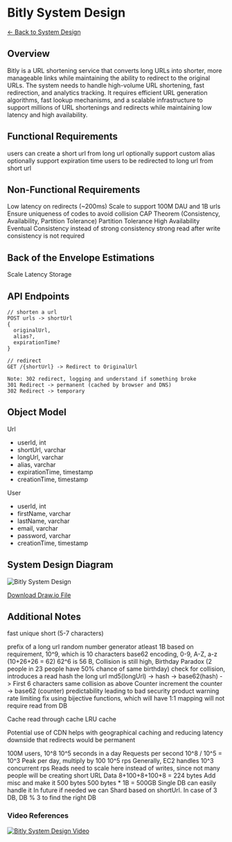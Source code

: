 # Bitly System Design

[← Back to System Design](../system-design.md)

## Overview

Bitly is a URL shortening service that converts long URLs into shorter, more manageable links while maintaining the ability to redirect to the original URLs. The system needs to handle high-volume URL shortening, fast redirection, and analytics tracking. It requires efficient URL generation algorithms, fast lookup mechanisms, and a scalable infrastructure to support millions of URL shortenings and redirects while maintaining low latency and high availability.

## Functional Requirements

users can create a short url from long url
optionally support custom alias
optionally support expiration time
users to be redirected to long url from short url

## Non-Functional Requirements

Low latency on redirects (~200ms)
Scale to support 100M DAU and 1B urls
Ensure uniqueness of codes to avoid collision
CAP Theorem (Consistency, Availability, Partition Tolerance)
Partition Tolerance
High Availability 
Eventual Consistency instead of strong consistency
strong read after write consistency is not required

## Back of the Envelope Estimations

Scale
Latency
Storage

## API Endpoints

``` c-sharp
// shorten a url
POST urls -> shortUrl
{
  originalUrl,
  alias?,
  expirationTime?
}

// redirect
GET /{shortUrl} -> Redirect to OriginalUrl

Note: 302 redirect, logging and understand if something broke
301 Redirect -> permanent (cached by browser and DNS)
302 Redirect -> temporary
```

## Object Model

Url

* userId, int
* shortUrl, varchar
* longUrl, varchar
* alias, varchar
* expirationTime, timestamp
* creationTime, timestamp

User

* userId, int
* firstName, varchar
* lastName, varchar
* email, varchar
* password, varchar
* creationTime, timestamp

## System Design Diagram

![Bitly System Design](url-shortener.svg)

[Download Draw.io File](url-shortener.drawio)

## Additional Notes

fast
unique
short (5-7 characters)

prefix of a long url
random number generator
atleast 1B based on requirement, 10^9, which is 10 characters
base62 encoding, 0-9, A-Z, a-z (10+26+26 = 62)
62^6 is 56 B, Collision is still high, Birthday Paradox (2 people in 23 people have 50% chance of same birthday)
check for collision, introduces a read
hash the long url
md5(longUrl) -> hash -> base62(hash) -> First 6 characters
same collision as above
Counter
increment the counter -> base62 (counter)
predictability leading to bad security
product warning 
rate limiting
fix using bijective functions, which will have 1:1 mapping
will not require read from DB

Cache
read through cache
LRU cache

Potential use of CDN
helps with geographical caching and reducing latency
downside that redirects would be permanent

100M users, 10^8
10^5 seconds in a day
Requests per second 
10^8 / 10^5 = 10^3
Peak per day, multiply by 100
10^5 rps
Generally, EC2 handles 10^3 concurrent rps
Reads need to scale here instead of writes, since not many people will be creating short URL
Data
8+100+8+100+8 = 224 bytes 
Add misc and make it 500 bytes
500 bytes * 1B = 500GB
Single DB can easily handle it
In future if needed we can Shard based on shortUrl. In case of 3 DB, DB % 3 to find the right DB

### Video References

[![Bitly System Design Video](https://img.youtube.com/vi/iUU4O1sWtJA/0.jpg)](https://www.youtube.com/watch?v=iUU4O1sWtJA)
